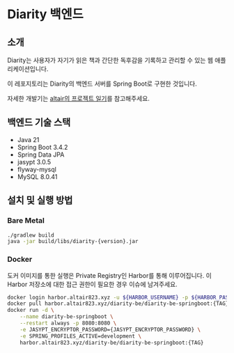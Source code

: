 # Diarity 백엔드

## 소개

Diarity는 사용자가 자기가 읽은 책과 간단한 독후감을 기록하고 관리할 수 있는 웹 애플리케이션입니다.

이 레포지토리는 Diarity의 백엔드 서버를 Spring Boot로 구현한 것입니다.

자세한 개발기는 [altair의 프로젝트 일기](https://altair823.tistory.com/)를 참고해주세요.

## 백엔드 기술 스택

- Java 21
- Spring Boot 3.4.2
- Spring Data JPA
- jasypt 3.0.5
- flyway-mysql
- MySQL 8.0.41

## 설치 및 실행 방법

### Bare Metal

```bash
./gradlew build
java -jar build/libs/diarity-{version}.jar
```

### Docker

도커 이미지를 통한 실행은 Private Registry인 Harbor를 통해 이루어집니다.
이 Harbor 저장소에 대한 접근 권한이 필요한 경우 이슈에 남겨주세요.

```bash
docker login harbor.altair823.xyz -u ${HARBOR_USERNAME} -p ${HARBOR_PASSWORD}
docker pull harbor.altair823.xyz/diarity-be/diarity-be-springboot:{TAG}
docker run -d \
    --name diarity-be-springboot \
    --restart always -p 8080:8080 \
    -e JASYPT_ENCRYPTOR_PASSWORD={JASYPT_ENCRYPTOR_PASSWORD} \
    -e SPRING_PROFILES_ACTIVE=development \
    harbor.altair823.xyz/diarity-be/diarity-be-springboot:{TAG}
```
